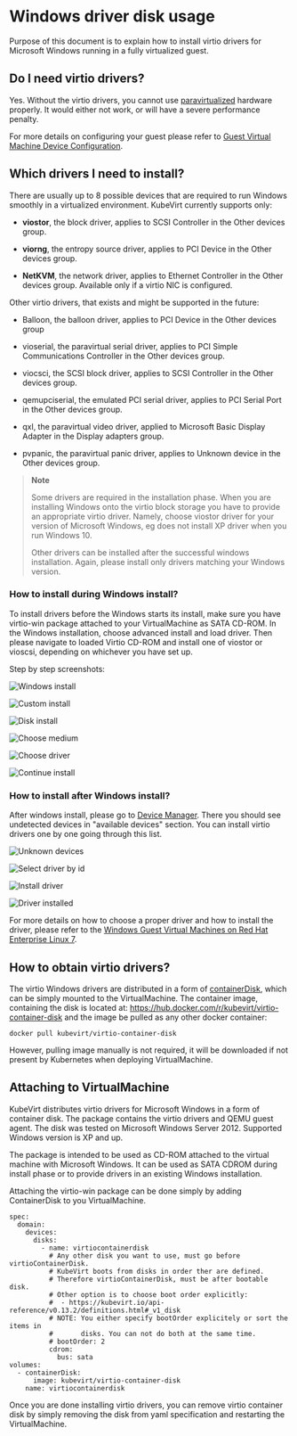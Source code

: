 Windows driver disk usage
=========================

Purpose of this document is to explain how to install virtio drivers for
Microsoft Windows running in a fully virtualized guest.

Do I need virtio drivers?
-------------------------

Yes. Without the virtio drivers, you cannot use
[paravirtualized](https://access.redhat.com/documentation/en-us/red_hat_enterprise_linux/7/html/virtualization_getting_started_guide/sec-virtualization_getting_started-products-virtualized-hardware-devices#sec-Virtualization_Getting_Started-Products-paravirtdevices)
hardware properly. It would either not work, or will have a severe
performance penalty.

For more details on configuring your guest please refer to [Guest
Virtual Machine Device
Configuration](https://access.redhat.com/documentation/en-us/red_hat_enterprise_linux/7/html/virtualization_deployment_and_administration_guide/chap-guest_virtual_machine_device_configuration).

Which drivers I need to install?
--------------------------------

There are usually up to 8 possible devices that are required to run
Windows smoothly in a virtualized environment. KubeVirt currently
supports only:

-   **viostor**, the block driver, applies to SCSI Controller in the
    Other devices group.

-   **viorng**, the entropy source driver, applies to PCI Device in the
    Other devices group.

-   **NetKVM**, the network driver, applies to Ethernet Controller in
    the Other devices group. Available only if a virtio NIC is
    configured.

Other virtio drivers, that exists and might be supported in the future:

-   Balloon, the balloon driver, applies to PCI Device in the Other
    devices group

-   vioserial, the paravirtual serial driver, applies to PCI Simple
    Communications Controller in the Other devices group.

-   viocsci, the SCSI block driver, applies to SCSI Controller in the
    Other devices group.

-   qemupciserial, the emulated PCI serial driver, applies to PCI Serial
    Port in the Other devices group.

-   qxl, the paravirtual video driver, applied to Microsoft Basic
    Display Adapter in the Display adapters group.

-   pvpanic, the paravirtual panic driver, applies to Unknown device in
    the Other devices group.

> **Note**
>
> Some drivers are required in the installation phase. When you are
> installing Windows onto the virtio block storage you have to provide
> an appropriate virtio driver. Namely, choose viostor driver for your
> version of Microsoft Windows, eg does not install XP driver when you
> run Windows 10.
>
> Other drivers can be installed after the successful windows
> installation. Again, please install only drivers matching your Windows
> version.

### How to install during Windows install?

To install drivers before the Windows starts its install, make sure you
have virtio-win package attached to your VirtualMachine as SATA CD-ROM.
In the Windows installation, choose advanced install and load driver.
Then please navigate to loaded Virtio CD-ROM and install one of viostor
or vioscsi, depending on whichever you have set up.

Step by step screenshots:

![Windows install](../assets/virtio_custom_install_0.png)

![Custom install](../assets/virtio_custom_install_1.png)

![Disk install](../assets/virtio_custom_install_2.png)

![Choose medium](../assets/virtio_custom_install_3.png)

![Choose driver](../assets/virtio_custom_install_4.png)

![Continue install](../assets/virtio_custom_install_5.png)

### How to install after Windows install?

After windows install, please go to [Device
Manager](https://support.microsoft.com/en-us/help/4026149/windows-open-device-manager).
There you should see undetected devices in "available devices" section.
You can install virtio drivers one by one going through this list.

![Unknown devices](../assets/virtio_driver_install_0.png)

![Select driver by id](../assets/virtio_driver_install_1.png)

![Install driver](../assets/virtio_driver_install_2.png)

![Driver installed](../assets/virtio_driver_install_3.png)

For more details on how to choose a proper driver and how to install the
driver, please refer to the [Windows Guest Virtual Machines on Red Hat
Enterprise Linux 7](https://access.redhat.com/articles/2470791).

How to obtain virtio drivers?
-----------------------------

The virtio Windows drivers are distributed in a form of
[containerDisk](https://kubevirt.io/user-guide/docs/latest/creating-virtual-machines/disks-and-volumes.html#containerDisk),
which can be simply mounted to the VirtualMachine. The container image,
containing the disk is located at:
<https://hub.docker.com/r/kubevirt/virtio-container-disk> and the image
be pulled as any other docker container:

    docker pull kubevirt/virtio-container-disk

However, pulling image manually is not required, it will be downloaded
if not present by Kubernetes when deploying VirtualMachine.

Attaching to VirtualMachine
---------------------------

KubeVirt distributes virtio drivers for Microsoft Windows in a form of
container disk. The package contains the virtio drivers and QEMU guest
agent. The disk was tested on Microsoft Windows Server 2012. Supported
Windows version is XP and up.

The package is intended to be used as CD-ROM attached to the virtual
machine with Microsoft Windows. It can be used as SATA CDROM during
install phase or to provide drivers in an existing Windows installation.

Attaching the virtio-win package can be done simply by adding
ContainerDisk to you VirtualMachine.

    spec:
      domain:
        devices:
          disks:
            - name: virtiocontainerdisk
              # Any other disk you want to use, must go before virtioContainerDisk.
              # KubeVirt boots from disks in order ther are defined.
              # Therefore virtioContainerDisk, must be after bootable disk.
              # Other option is to choose boot order explicitly:
              #  - https://kubevirt.io/api-reference/v0.13.2/definitions.html#_v1_disk
              # NOTE: You either specify bootOrder explicitely or sort the items in
              #       disks. You can not do both at the same time.
              # bootOrder: 2
              cdrom:
                bus: sata
    volumes:
      - containerDisk:
          image: kubevirt/virtio-container-disk
        name: virtiocontainerdisk

Once you are done installing virtio drivers, you can remove virtio
container disk by simply removing the disk from yaml specification and
restarting the VirtualMachine.

